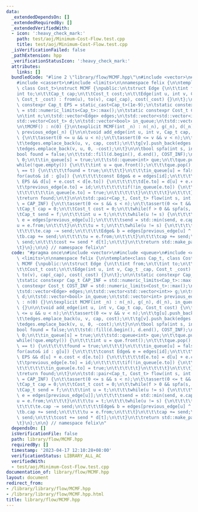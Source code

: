 ```yaml
---
data:
  _extendedDependsOn: []
  _extendedRequiredBy: []
  _extendedVerifiedWith:
  - icon: ':heavy_check_mark:'
    path: test/aoj/Minimum-Cost-Flow.test.cpp
    title: test/aoj/Minimum-Cost-Flow.test.cpp
  _isVerificationFailed: false
  _pathExtension: hpp
  _verificationStatusIcon: ':heavy_check_mark:'
  attributes:
    links: []
  bundledCode: "#line 2 \"library/flow/MCMF.hpp\"\n#include <vector>\n#include <queue>\n\
    #include <cassert>\n#include <limits>\n\nnamespace felix {\n\ntemplate<class Cap_t,\
    \ class Cost_t>\nstruct MCMF {\npublic:\n\tstruct Edge {\n\t\tint from;\n\t\t\
    int to;\n\t\tCap_t cap;\n\t\tCost_t cost;\n\t\tEdge(int u, int v, Cap_t _cap,\
    \ Cost_t _cost) : from(u), to(v), cap(_cap), cost(_cost) {}\n\t};\n\n\tstatic\
    \ constexpr Cap_t EPS = static_cast<Cap_t>(1e-9);\n\tstatic constexpr Cap_t CAP_INF\
    \ = std::numeric_limits<Cap_t>::max();\n\tstatic constexpr Cost_t COST_INF = std::numeric_limits<Cost_t>::max();\n\
    \n\tint n;\n\tstd::vector<Edge> edges;\n\tstd::vector<std::vector<int>> g;\n\t\
    std::vector<Cost_t> d;\n\tstd::vector<bool> in_queue;\n\tstd::vector<int> previous_edge;\n\
    \n\tMCMF() : n(0) {}\n\texplicit MCMF(int _n) : n(_n), g(_n), d(_n), in_queue(_n),\
    \ previous_edge(_n) {}\n\n\tvoid add_edge(int u, int v, Cap_t cap, Cost_t cost)\
    \ {\n\t\tassert(0 <= u && u < n);\n\t\tassert(0 <= v && v < n);\n\t\tg[u].push_back(edges.size());\n\
    \t\tedges.emplace_back(u, v, cap, cost);\n\t\tg[v].push_back(edges.size());\n\t\
    \tedges.emplace_back(v, u, 0, -cost);\n\t}\n\n\tbool spfa(int s, int t) {\n\t\t\
    bool found = false;\n\t\tstd::fill(d.begin(), d.end(), COST_INF);\n\t\td[s] =\
    \ 0;\n\t\tin_queue[s] = true;\n\t\tstd::queue<int> que;\n\t\tque.push(s);\n\t\t\
    while(!que.empty()) {\n\t\t\tint u = que.front();\n\t\t\tque.pop();\n\t\t\tif(u\
    \ == t) {\n\t\t\t\tfound = true;\n\t\t\t}\n\t\t\tin_queue[u] = false;\n\t\t\t\
    for(auto& id : g[u]) {\n\t\t\t\tconst Edge& e = edges[id];\n\t\t\t\tif(e.cap >\
    \ EPS && d[u] + e.cost < d[e.to]) {\n\t\t\t\t\td[e.to] = d[u] + e.cost;\n\t\t\t\
    \t\tprevious_edge[e.to] = id;\n\t\t\t\t\tif(!in_queue[e.to]) {\n\t\t\t\t\t\tque.push(e.to);\n\
    \t\t\t\t\t\tin_queue[e.to] = true;\n\t\t\t\t\t}\n\t\t\t\t}\n\t\t\t}\n\t\t}\n\t\
    \treturn found;\n\t}\n\n\tstd::pair<Cap_t, Cost_t> flow(int s, int t, Cap_t f\
    \ = CAP_INF) {\n\t\tassert(0 <= s && s < n);\n\t\tassert(0 <= t && t < n);\n\t\
    \tCap_t cap = 0;\n\t\tCost_t cost = 0;\n\t\twhile(f > 0 && spfa(s, t)) {\n\t\t\
    \tCap_t send = f;\n\t\t\tint u = t;\n\t\t\twhile(u != s) {\n\t\t\t\tconst Edge&\
    \ e = edges[previous_edge[u]];\n\t\t\t\tsend = std::min(send, e.cap);\n\t\t\t\t\
    u = e.from;\n\t\t\t}\n\t\t\tu = t;\n\t\t\twhile(u != s) {\n\t\t\t\tEdge& e = edges[previous_edge[u]];\n\
    \t\t\t\te.cap -= send;\n\t\t\t\tEdge& b = edges[previous_edge[u] ^ 1];\n\t\t\t\
    \tb.cap += send;\n\t\t\t\tu = e.from;\n\t\t\t}\n\t\t\tcap += send;\n\t\t\tf -=\
    \ send;\n\t\t\tcost += send * d[t];\n\t\t}\n\t\treturn std::make_pair(cap, cost);\n\
    \t}\n};\n\n} // namespace felix\n"
  code: "#pragma once\n#include <vector>\n#include <queue>\n#include <cassert>\n#include\
    \ <limits>\n\nnamespace felix {\n\ntemplate<class Cap_t, class Cost_t>\nstruct\
    \ MCMF {\npublic:\n\tstruct Edge {\n\t\tint from;\n\t\tint to;\n\t\tCap_t cap;\n\
    \t\tCost_t cost;\n\t\tEdge(int u, int v, Cap_t _cap, Cost_t _cost) : from(u),\
    \ to(v), cap(_cap), cost(_cost) {}\n\t};\n\n\tstatic constexpr Cap_t EPS = static_cast<Cap_t>(1e-9);\n\
    \tstatic constexpr Cap_t CAP_INF = std::numeric_limits<Cap_t>::max();\n\tstatic\
    \ constexpr Cost_t COST_INF = std::numeric_limits<Cost_t>::max();\n\n\tint n;\n\
    \tstd::vector<Edge> edges;\n\tstd::vector<std::vector<int>> g;\n\tstd::vector<Cost_t>\
    \ d;\n\tstd::vector<bool> in_queue;\n\tstd::vector<int> previous_edge;\n\n\tMCMF()\
    \ : n(0) {}\n\texplicit MCMF(int _n) : n(_n), g(_n), d(_n), in_queue(_n), previous_edge(_n)\
    \ {}\n\n\tvoid add_edge(int u, int v, Cap_t cap, Cost_t cost) {\n\t\tassert(0\
    \ <= u && u < n);\n\t\tassert(0 <= v && v < n);\n\t\tg[u].push_back(edges.size());\n\
    \t\tedges.emplace_back(u, v, cap, cost);\n\t\tg[v].push_back(edges.size());\n\t\
    \tedges.emplace_back(v, u, 0, -cost);\n\t}\n\n\tbool spfa(int s, int t) {\n\t\t\
    bool found = false;\n\t\tstd::fill(d.begin(), d.end(), COST_INF);\n\t\td[s] =\
    \ 0;\n\t\tin_queue[s] = true;\n\t\tstd::queue<int> que;\n\t\tque.push(s);\n\t\t\
    while(!que.empty()) {\n\t\t\tint u = que.front();\n\t\t\tque.pop();\n\t\t\tif(u\
    \ == t) {\n\t\t\t\tfound = true;\n\t\t\t}\n\t\t\tin_queue[u] = false;\n\t\t\t\
    for(auto& id : g[u]) {\n\t\t\t\tconst Edge& e = edges[id];\n\t\t\t\tif(e.cap >\
    \ EPS && d[u] + e.cost < d[e.to]) {\n\t\t\t\t\td[e.to] = d[u] + e.cost;\n\t\t\t\
    \t\tprevious_edge[e.to] = id;\n\t\t\t\t\tif(!in_queue[e.to]) {\n\t\t\t\t\t\tque.push(e.to);\n\
    \t\t\t\t\t\tin_queue[e.to] = true;\n\t\t\t\t\t}\n\t\t\t\t}\n\t\t\t}\n\t\t}\n\t\
    \treturn found;\n\t}\n\n\tstd::pair<Cap_t, Cost_t> flow(int s, int t, Cap_t f\
    \ = CAP_INF) {\n\t\tassert(0 <= s && s < n);\n\t\tassert(0 <= t && t < n);\n\t\
    \tCap_t cap = 0;\n\t\tCost_t cost = 0;\n\t\twhile(f > 0 && spfa(s, t)) {\n\t\t\
    \tCap_t send = f;\n\t\t\tint u = t;\n\t\t\twhile(u != s) {\n\t\t\t\tconst Edge&\
    \ e = edges[previous_edge[u]];\n\t\t\t\tsend = std::min(send, e.cap);\n\t\t\t\t\
    u = e.from;\n\t\t\t}\n\t\t\tu = t;\n\t\t\twhile(u != s) {\n\t\t\t\tEdge& e = edges[previous_edge[u]];\n\
    \t\t\t\te.cap -= send;\n\t\t\t\tEdge& b = edges[previous_edge[u] ^ 1];\n\t\t\t\
    \tb.cap += send;\n\t\t\t\tu = e.from;\n\t\t\t}\n\t\t\tcap += send;\n\t\t\tf -=\
    \ send;\n\t\t\tcost += send * d[t];\n\t\t}\n\t\treturn std::make_pair(cap, cost);\n\
    \t}\n};\n\n} // namespace felix\n"
  dependsOn: []
  isVerificationFile: false
  path: library/flow/MCMF.hpp
  requiredBy: []
  timestamp: '2023-04-17 12:10:28+08:00'
  verificationStatus: LIBRARY_ALL_AC
  verifiedWith:
  - test/aoj/Minimum-Cost-Flow.test.cpp
documentation_of: library/flow/MCMF.hpp
layout: document
redirect_from:
- /library/library/flow/MCMF.hpp
- /library/library/flow/MCMF.hpp.html
title: library/flow/MCMF.hpp
---
```

